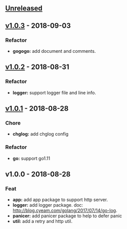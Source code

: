 <a name="unreleased"></a>
## [Unreleased]


<a name="v1.0.3"></a>
## [v1.0.3] - 2018-09-03
### Refactor
- **gogogo:** add document and comments.


<a name="v1.0.2"></a>
## [v1.0.2] - 2018-08-31
### Refactor
- **logger:** support logger file and line info.


<a name="v1.0.1"></a>
## [v1.0.1] - 2018-08-28
### Chore
- **chglog:** add chglog config

### Refactor
- **go:** support go1.11


<a name="v1.0.0"></a>
## v1.0.0 - 2018-08-28
### Feat
- **app:** add app package to support http server.
- **logger:** add logger package. doc: http://blog.cyeam.com/golang/2017/07/14/go-log.
- **panicer:** add panicer package to help to defer panic
- **util:** add a retry and http util.


[Unreleased]: https://github.com/mnhkahn/gogogo/compare/v1.0.3...HEAD
[v1.0.3]: https://github.com/mnhkahn/gogogo/compare/v1.0.2...v1.0.3
[v1.0.2]: https://github.com/mnhkahn/gogogo/compare/v1.0.1...v1.0.2
[v1.0.1]: https://github.com/mnhkahn/gogogo/compare/v1.0.0...v1.0.1
